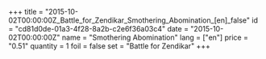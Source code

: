 +++
title = "2015-10-02T00:00:00Z_Battle_for_Zendikar_Smothering_Abomination_[en]_false"
id = "cd81d0de-01a3-4f28-8a2b-c2e6f36a03c4"
date = "2015-10-02T00:00:00Z"
name = "Smothering Abomination"
lang = ["en"]
price = "0.51"
quantity = 1
foil = false
set = "Battle for Zendikar"
+++
